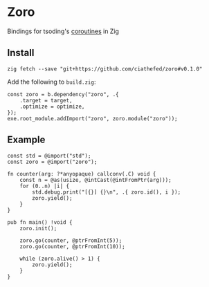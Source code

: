 # Zoro

Bindings for tsoding's [coroutines](https://github.com/tsoding/coroutines) in Zig

## Install

```shell
zig fetch --save "git+https://github.com/ciathefed/zoro#v0.1.0"
```

Add the following to `build.zig`:

```zig
const zoro = b.dependency("zoro", .{
    .target = target,
    .optimize = optimize,
});
exe.root_module.addImport("zoro", zoro.module("zoro"));
```

## Example

```zig
const std = @import("std");
const zoro = @import("zoro");

fn counter(arg: ?*anyopaque) callconv(.C) void {
    const n = @as(usize, @intCast(@intFromPtr(arg)));
    for (0..n) |i| {
        std.debug.print("[{}] {}\n", .{ zoro.id(), i });
        zoro.yield();
    }
}

pub fn main() !void {
    zoro.init();

    zoro.go(counter, @ptrFromInt(5));
    zoro.go(counter, @ptrFromInt(10));

    while (zoro.alive() > 1) {
        zoro.yield();
    }
}
```
